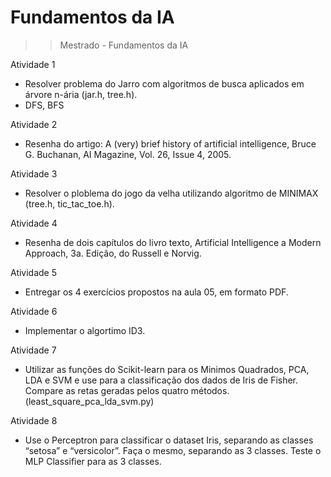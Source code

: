 # Fundamentos da IA
>> Mestrado - Fundamentos da IA

Atividade 1
  - Resolver problema do Jarro com algoritmos de busca aplicados em árvore n-ária (jar.h, tree.h).
  - DFS, BFS

Atividade 2
  - Resenha do artigo: A (very) brief history of artificial intelligence, Bruce G. Buchanan, AI Magazine, Vol. 26, Issue 4, 2005.

Atividade 3
  - Resolver o ploblema do jogo da velha utilizando algoritmo de MINIMAX (tree.h, tic_tac_toe.h).

Atividade 4
  - Resenha de dois capítulos do livro texto, Artificial Intelligence a Modern Approach, 3a. Edição, do Russell e Norvig.

Atividade 5
  - Entregar os 4 exercícios propostos na aula 05, em formato PDF.

Atividade 6
  - Implementar o algortimo ID3.

Atividade 7
  - Utilizar as funções do Scikit-learn para os Minimos Quadrados, PCA, LDA e SVM e use para a classificação dos dados de Iris de Fisher. Compare as retas geradas pelos quatro métodos. (least_square_pca_lda_svm.py)

Atividade 8
  - Use o Perceptron para classificar o dataset Iris, separando as classes “setosa” e “versicolor”. Faça o mesmo, separando as 3 classes. Teste o MLP Classifier para as 3 classes.